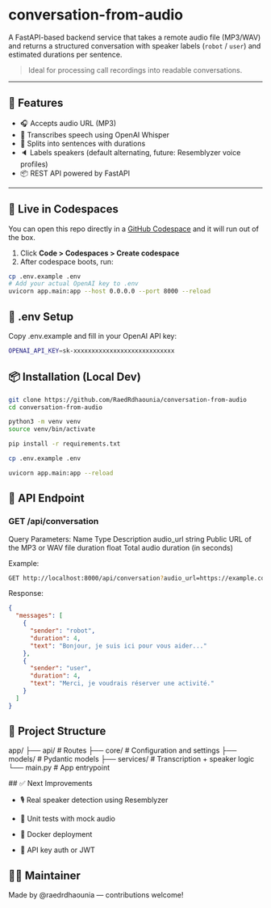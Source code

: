 # conversation-from-audio

A FastAPI-based backend service that takes a remote audio file (MP3/WAV) and returns a structured conversation with speaker labels (`robot` / `user`) and estimated durations per sentence.

> Ideal for processing call recordings into readable conversations.

---

## 🚀 Features

- 🎧 Accepts audio URL (MP3)
- 🤖 Transcribes speech using OpenAI Whisper
- 🧠 Splits into sentences with durations
- 🔈 Labels speakers (default alternating, future: Resemblyzer voice profiles)
- 📦 REST API powered by FastAPI

---

## 🧪 Live in Codespaces

You can open this repo directly in a [GitHub Codespace](https://github.com/features/codespaces) and it will run out of the box.

1. Click **Code > Codespaces > Create codespace**
2. After codespace boots, run:

```bash
cp .env.example .env
# Add your actual OpenAI key to .env
uvicorn app.main:app --host 0.0.0.0 --port 8000 --reload

```

## 🔐 .env Setup
Copy .env.example and fill in your OpenAI API key:

```bash
OPENAI_API_KEY=sk-xxxxxxxxxxxxxxxxxxxxxxxxxxxx
```
## 📦 Installation (Local Dev)

```bash
git clone https://github.com/RaedRdhaounia/conversation-from-audio
cd conversation-from-audio

python3 -m venv venv
source venv/bin/activate

pip install -r requirements.txt

cp .env.example .env

uvicorn app.main:app --reload

```
## 📡 API Endpoint

### GET /api/conversation

Query Parameters:
Name	    Type	Description
audio_url	string	Public URL of the MP3 or WAV file
duration	float	Total audio duration (in seconds)

Example:

```bash 
GET http://localhost:8000/api/conversation?audio_url=https://example.com/audio.mp3&duration=32
```
Response:
```json 
{
  "messages": [
    {
      "sender": "robot",
      "duration": 4,
      "text": "Bonjour, je suis ici pour vous aider..."
    },
    {
      "sender": "user",
      "duration": 4,
      "text": "Merci, je voudrais réserver une activité."
    }
  ]
}
```
## 📁 Project Structure
app/
├── api/              # Routes
├── core/             # Configuration and settings
├── models/           # Pydantic models
├── services/         # Transcription + speaker logic
└── main.py           # App entrypoint

## ✅ Next Improvements
- 🎙️ Real speaker detection using Resemblyzer

- 🧪 Unit tests with mock audio

- 🐳 Docker deployment

- 🔐 API key auth or JWT

## 👨‍💻 Maintainer

Made by @raedrdhaounia — contributions welcome!
